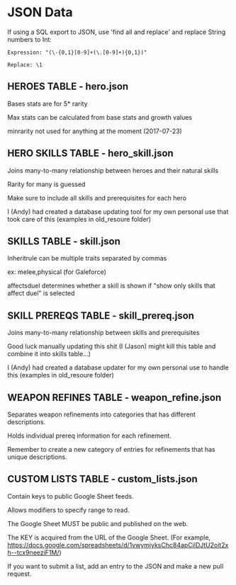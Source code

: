 # JSON Data

If using a SQL export to JSON, use 'find all and replace' and replace String numbers to Int: 

	Expression: "(\-{0,1}[0-9]+(\.[0-9]+){0,1})"
	
	Replace: \1

## HEROES TABLE - hero.json

Bases stats are for 5* rarity

Max stats can be calculated from base stats and growth values

minrarity not used for anything at the moment (2017-07-23)

## HERO SKILLS TABLE - hero_skill.json

Joins many-to-many relationship between heroes and their natural skills

Rarity for many is guessed

Make sure to include all skills and prerequisites for each hero

I (Andy) had created a database updating tool for my own personal use that took care of this (examples in old_resoure folder)

## SKILLS TABLE - skill.json

Inheritrule can be multiple traits separated by commas

ex: melee,physical (for Galeforce)

affectsduel determines whether a skill is shown if "show only skills that affect duel" is selected

## SKILL PREREQS TABLE - skill_prereq.json

Joins many-to-many relationship between skills and prerequisites

Good luck manually updating this shit (I (Jason) might kill this table and combine it into skills table...)

I (Andy) had created a database updater for my own personal use to handle this (examples in old_resoure folder)

## WEAPON REFINES TABLE - weapon_refine.json

Separates weapon refinements into categories that has different descriptions.

Holds individual prereq information for each refinement.

Remember to create a new category of entries for refinements that has unique descriptions.

## CUSTOM LISTS TABLE - custom_lists.json

Contain keys to public Google Sheet feeds.

Allows modifiers to specify range to read.

The Google Sheet MUST be public and published on the web.

The KEY is acquired from the URL of the Google Sheet. (For example, https://docs.google.com/spreadsheets/d/1vwymjyksChc84apCilDJtU2oit2xh--tcx9neeziF1M/)

If you want to submit a list, add an entry to the JSON and make a new pull request.